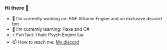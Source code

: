 ### Hi there 👋

- 🔭 I’m currently working on: FNF Altronix Engine and an exclusive discord bot
- 🌱 I’m currently learning: Haxe and C#
- ⚡ Fun fact: I hate Psych Engine lua
-  📫 How to reach me: [My discord](https://discord.com/users/324794944042565643) 

<!--
**AltronMaxX/AltronMaxX** is a ✨ _special_ ✨ repository because its `README.md` (this file) appears on your GitHub profile.

Here are some ideas to get you started:

- 🔭 I’m currently working on ...
- 🌱 I’m currently learning ...
- 👯 I’m looking to collaborate on ...
- 🤔 I’m looking for help with ...
- 💬 Ask me about ...
- 📫 How to reach me: ...
- 😄 Pronouns: ...
- ⚡ Fun fact: ...
-->
